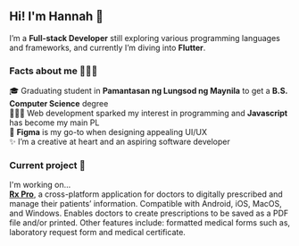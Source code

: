 ## Hi! I'm Hannah 👋

I’m a **Full-stack Developer** still exploring various programming languages and frameworks, and currently I’m diving into **Flutter**.

### Facts about me 👩🏻‍💼 

  🎓 Graduating student in **Pamantasan ng Lungsod ng Maynila** to get a **B.S. Computer Science** degree\
  👩🏻‍💻 Web development sparked my interest in programming and **Javascript** has become my main PL\
  🎨 **Figma** is my go-to when designing appealing UI/UX\
  ✨ I’m a creative at heart and an aspiring software developer 

### Current project 🚀

I'm working on...\
[**Rx Pro**](https://github.com/hijacque/Rx-Pro), a cross-platform application for doctors to digitally prescribed and manage their patients’ information. Compatible with Android, iOS, MacOS, and Windows. Enables doctors to create prescriptions to be saved as a PDF file and/or printed. Other features include: formatted medical forms such as, laboratory request form and medical certificate.
